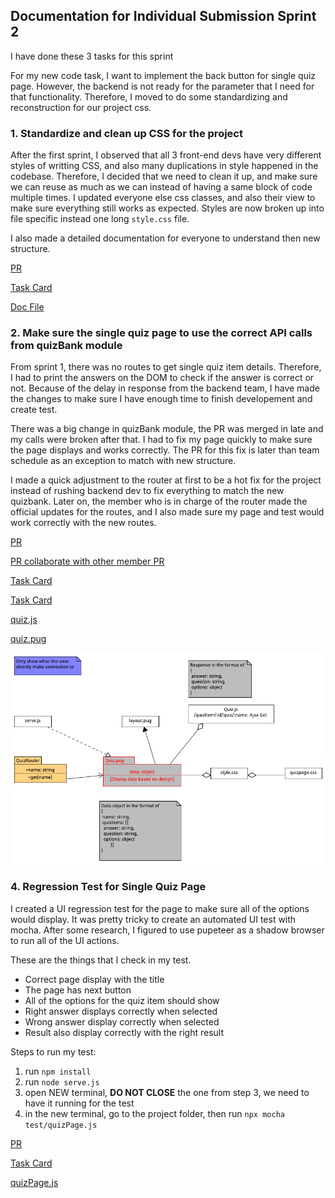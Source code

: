 ## Documentation for Individual Submission Sprint 2

I have done these 3 tasks for this sprint 

For my new code task, I want to implement the back button for single quiz page. However, the backend is not ready for the parameter that I need for that functionality. Therefore, I moved to do some standardizing and reconstruction for our project css. 

### 1. Standardize and clean up CSS for the project 
After the first sprint, I observed that all 3 front-end devs have very different styles of writting CSS, and also many duplications in style happened in the codebase. 
Therefore, I decided that we need to clean it up, and make sure we can reuse as much as we can instead of having a same block of code multiple times. 
I updated everyone else css classes, and also their view to make sure everything still works as expected. 
Styles are now broken up into file specific instead one long `style.css` file. 

I also made a detailed documentation for everyone to understand then new structure.

[PR](https://github.com/MUN-COMP6905/project-eteam/pull/120)

[Task Card](https://github.com/MUN-COMP6905/project-eteam/issues/113)

[Doc File](/doc/csscodestyle.md)

### 2. Make sure the single quiz page to use the correct API calls from quizBank module 
From sprint 1, there was no routes to get single quiz item details. Therefore, I had to print the answers on the DOM to check if the answer is correct or not. Because of the delay in response from the backend team, I have made the changes to make sure I have enough time to finish developement and create test. 

There was a big change in quizBank module, the PR was merged in late and my calls were broken after that. I had to fix my page quickly to make sure the page displays and works correctly. The PR for this fix is later than team schedule as an exception to match with new structure. 

I made a quick adjustment to the router at first to be a hot fix for the project instead of rushing backend dev to fix everything to match the new quizbank. Later on, the member who is in charge of the router made the official updates for the routes, and I also made sure my page and test would work correctly with the new routes. 

[PR](https://github.com/MUN-COMP6905/project-eteam/pull/151)

[PR collaborate with other member PR](https://github.com/MUN-COMP6905/project-eteam/pull/155)

[Task Card](https://github.com/MUN-COMP6905/project-eteam/issues/98)

[Task Card](https://github.com/MUN-COMP6905/project-eteam/issues/146)

[quiz.js](/public/js/quiz.js)

[quiz.pug](/views/quiz.pug)

!["Quiz Page Updated UML"](/doc/images/QuizPageUpdatedUML.png)

### 4. Regression Test for Single Quiz Page
I created a UI regression test for the page to make sure all of the options would display. It was pretty tricky to create an automated UI test with mocha. After some research, I figured to use pupeteer as a shadow browser to run all of the UI actions. 

These are the things that I check in my test. 
- Correct page display with the title 
- The page has next button 
- All of the options for the quiz item should show 
- Right answer displays correctly when selected
- Wrong answer display correctly when selected
- Result also display correctly with the right result 

Steps to run my test: 
1. run `npm install`
2. run `node serve.js`
3. open NEW terminal, **DO NOT CLOSE** the one from step 3, we need to have it running for the test
4. in the new terminal, go to the project folder, then run `npx mocha test/quizPage.js`

[PR](https://github.com/MUN-COMP6905/project-eteam/pull/127)

[Task Card](https://github.com/MUN-COMP6905/project-eteam/issues/122)

[quizPage.js](/test/quizPage.js)


